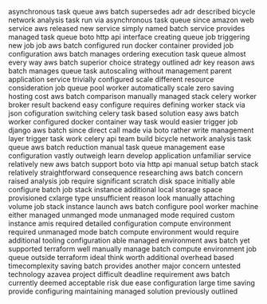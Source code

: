 asynchronous task queue aws batch supersedes adr adr described bicycle network analysis task run via asynchronous task queue since amazon web service aws released new service simply named batch service provides managed task queue boto http api interface creating queue job triggering new job job aws batch configured run docker container provided job configuration aws batch manages ordering execution task queue almost every way aws batch superior choice strategy outlined adr key reason aws batch manages queue task autoscaling without management parent application service trivially configured scale different resource consideration job queue pool worker automatically scale zero saving hosting cost aws batch comparison manually managed stack celery worker broker result backend easy configure requires defining worker stack via json cofiguration switching celery task based solution easy aws batch worker configured docker container way task would easier trigger job django aws batch since direct call made via boto rather write management layer trigger task work celery api team build bicycle network analysis task queue aws batch reduction manual task queue management ease configuration vastly outweigh learn develop application unfamiliar service relatively new aws batch support boto via http api manual setup batch stack relatively straightforward consequence researching aws batch concern raised analysis job require significant scratch disk space initially able configure batch job stack instance additional local storage space provisioned cxlarge type unsufficient reason look manually attaching volume job stack instance launch aws batch configure pool worker machine either managed unmanged mode unmanaged mode required custom instance amis required detailed configuration compute environment required unmanaged mode batch compute environment would require additional tooling configuration able managed environment aws batch yet supported terraform well manually manage batch compute environment job queue outside terraform ideal think worth additional overhead based timecomplexity saving batch provides another major concern untested technology azavea project difficult deadline requirement aws batch currently deemed acceptable risk due ease configuration large time saving provide configuring maintaining managed solution previously outlined
